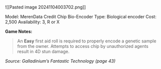 ![[Pasted image 20241104003702.png]]

Model: MerenData Credit Chip Bio-Encoder
Type: Biological encoder
Cost: 2,500
Availability: 3, R or X

**Game Notes:** 
> An **Easy** first aid roll is required to properly encode a genetic sample from the owner. Attempts to access chip by unauthorized agents result in 4D stun damage.

*Source: Galladinium’s Fantastic Technology (page 43)*
